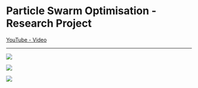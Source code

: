 # Particle Swarm Optimisation - Research Project

[YouTube - Video](https://www.youtube.com/watch?v=wBVNWJavlmk)

---


![](https://dudleyhk.github.io/portfolio/swarm%20intelligence/screenshots/Screenshot%20(02).png)

![](https://dudleyhk.github.io/portfolio/swarm%20intelligence/screenshots/Screenshot%20(04).png)

![](https://dudleyhk.github.io/portfolio/swarm%20intelligence/screenshots/Screenshot%20(06).png)
